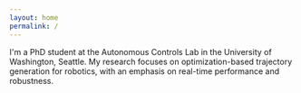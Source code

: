 ```yaml
---
layout: home
permalink: /
---
```


I'm a PhD student at the Autonomous Controls Lab in the University of Washington, Seattle. My research focuses on optimization-based trajectory generation for robotics, with an emphasis on real-time performance and robustness.
